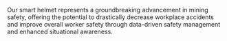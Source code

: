 Our smart helmet represents a groundbreaking advancement in mining safety, offering the potential to drastically decrease workplace accidents and improve overall worker safety through data-driven safety management and enhanced situational awareness.
